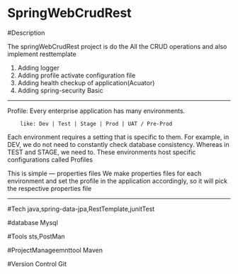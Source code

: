 # SpringWebCrudRest

#Description

The springWebCrudRest project is do the All the CRUD operations and also implement resttemplate
1) Adding logger
2) Adding profile activate configuration file
3) Adding health checkup of application(Acuator)
4) Adding spring-security Basic
--------------------------------------------------------------------------------------------------------------------------------------
Profile: Every enterprise application has many environments.

        like: Dev | Test | Stage | Prod | UAT / Pre-Prod
		
Each environment requires a setting that is specific to them. For example, in DEV, we do not need to constantly check database consistency. 
Whereas in TEST and STAGE, we need to. These environments host specific configurations called Profiles

This is simple — properties files
We make properties files for each environment and set the profile in the application accordingly, so it will pick the respective properties file		

---------------------------------------------------------------------------------------------------------------------------------------------------
#Tech
java,spring-data-jpa,RestTemplate,junitTest

#database
Mysql

#Tools
sts,PostMan


#ProjectManageemnttool
Maven

#Version Control
Git